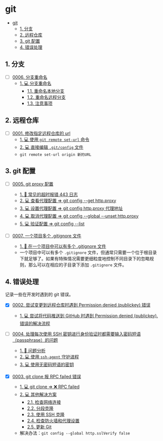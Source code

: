 # git

<!-- region:toc -->
- [git](#git)
  - [1. 分支](#1-分支)
  - [2. 远程仓库](#2-远程仓库)
  - [3. git 配置](#3-git-配置)
  - [4. 错误处理](#4-错误处理)
<!-- endregion:toc -->


## 1. 分支

- [ ] [0006. 分支重命名](https://github.com/Tdahuyou/git/tree/main/0006.%20%E5%88%86%E6%94%AF%E9%87%8D%E5%91%BD%E5%90%8D/README.md) <!-- [locale](./0006.%20%E5%88%86%E6%94%AF%E9%87%8D%E5%91%BD%E5%90%8D/README.md) -->  
  - [1. 💻 分支重命名](https://github.com/Tdahuyou/git/tree/main/0006.%20%E5%88%86%E6%94%AF%E9%87%8D%E5%91%BD%E5%90%8D/README.md#1--分支重命名)
    - [1.1. 重命名本地分支](https://github.com/Tdahuyou/git/tree/main/0006.%20%E5%88%86%E6%94%AF%E9%87%8D%E5%91%BD%E5%90%8D/README.md#11-重命名本地分支)
    - [1.2. 重命名远程分支](https://github.com/Tdahuyou/git/tree/main/0006.%20%E5%88%86%E6%94%AF%E9%87%8D%E5%91%BD%E5%90%8D/README.md#12-重命名远程分支)
    - [1.3. 注意事项](https://github.com/Tdahuyou/git/tree/main/0006.%20%E5%88%86%E6%94%AF%E9%87%8D%E5%91%BD%E5%90%8D/README.md#13-注意事项)
  

## 2. 远程仓库

- [ ] [0001. 修改指定远程仓库的 url](https://github.com/Tdahuyou/git/tree/main/0001.%20%E4%BF%AE%E6%94%B9%E6%8C%87%E5%AE%9A%E8%BF%9C%E7%A8%8B%E4%BB%93%E5%BA%93%E7%9A%84%20url/README.md) <!-- [locale](./0001.%20%E4%BF%AE%E6%94%B9%E6%8C%87%E5%AE%9A%E8%BF%9C%E7%A8%8B%E4%BB%93%E5%BA%93%E7%9A%84%20url/README.md) -->  
  - [1. 💻 使用 `git remote set-url` 命令](https://github.com/Tdahuyou/git/tree/main/0001.%20%E4%BF%AE%E6%94%B9%E6%8C%87%E5%AE%9A%E8%BF%9C%E7%A8%8B%E4%BB%93%E5%BA%93%E7%9A%84%20url/README.md#1--使用-git-remote-set-url-命令)
  - [2. 💻 直接编辑 `.git/config` 文件](https://github.com/Tdahuyou/git/tree/main/0001.%20%E4%BF%AE%E6%94%B9%E6%8C%87%E5%AE%9A%E8%BF%9C%E7%A8%8B%E4%BB%93%E5%BA%93%E7%9A%84%20url/README.md#2--直接编辑-gitconfig-文件)
  - `git remote set-url origin 新的URL`
  

## 3. git 配置

- [ ] [0005. git proxy 配置](https://github.com/Tdahuyou/git/tree/main/0005.%20git%20proxy%20%E9%85%8D%E7%BD%AE/README.md) <!-- [locale](./0005.%20git%20proxy%20%E9%85%8D%E7%BD%AE/README.md) -->  
  - [1. 📒 常见的超时报错 443 日志](https://github.com/Tdahuyou/git/tree/main/0005.%20git%20proxy%20%E9%85%8D%E7%BD%AE/README.md#1--常见的超时报错-443-日志)
  - [2. 💻 查看代理配置 => git config --get http.proxy](https://github.com/Tdahuyou/git/tree/main/0005.%20git%20proxy%20%E9%85%8D%E7%BD%AE/README.md#2--查看代理配置--git-config---get-httpproxy)
  - [3. 💻 设置代理配置 => git config http.proxy 代理地址](https://github.com/Tdahuyou/git/tree/main/0005.%20git%20proxy%20%E9%85%8D%E7%BD%AE/README.md#3--设置代理配置--git-config-httpproxy-代理地址)
  - [4. 💻 取消代理配置 => git config --global --unset http.proxy](https://github.com/Tdahuyou/git/tree/main/0005.%20git%20proxy%20%E9%85%8D%E7%BD%AE/README.md#4--取消代理配置--git-config---global---unset-httpproxy)
  - [5. 💻 验证配置 => git config --list](https://github.com/Tdahuyou/git/tree/main/0005.%20git%20proxy%20%E9%85%8D%E7%BD%AE/README.md#5--验证配置--git-config---list)
  

- [ ] [0007. 一个项目多个 .gitignore 文件](https://github.com/Tdahuyou/git/tree/main/0007.%20%E4%B8%80%E4%B8%AA%E9%A1%B9%E7%9B%AE%E5%A4%9A%E4%B8%AA%20.gitignore%20%E6%96%87%E4%BB%B6/README.md) <!-- [locale](./0007.%20%E4%B8%80%E4%B8%AA%E9%A1%B9%E7%9B%AE%E5%A4%9A%E4%B8%AA%20.gitignore%20%E6%96%87%E4%BB%B6/README.md) -->  
  - [1. 📒 在一个项目中可以有多个 .gitignore 文件](https://github.com/Tdahuyou/git/tree/main/0007.%20%E4%B8%80%E4%B8%AA%E9%A1%B9%E7%9B%AE%E5%A4%9A%E4%B8%AA%20.gitignore%20%E6%96%87%E4%BB%B6/README.md#1--在一个项目中可以有多个-gitignore-文件)
  - 一个项目中可以有多个 `.gitignore` 文件，但通常只需要一个位于根目录下就足够了。如果有特殊情况需要更细粒度地控制不同目录下的忽略规则，那么可以在相应的子目录下添加 `.gitignore` 文件。
  

## 4. 错误处理

记录一些在开发时遇到的 git 错误。

- [x] [0002. 尝试变更到远程仓库时遇到 Permission denied (publickey) 错误](https://github.com/Tdahuyou/git/tree/main/0002.%20%E5%B0%9D%E8%AF%95%E5%8F%98%E6%9B%B4%E5%88%B0%E8%BF%9C%E7%A8%8B%E4%BB%93%E5%BA%93%E6%97%B6%E9%81%87%E5%88%B0%20Permission%20denied%20(publickey)%20%E9%94%99%E8%AF%AF/README.md) <!-- [locale](./0002.%20%E5%B0%9D%E8%AF%95%E5%8F%98%E6%9B%B4%E5%88%B0%E8%BF%9C%E7%A8%8B%E4%BB%93%E5%BA%93%E6%97%B6%E9%81%87%E5%88%B0%20Permission%20denied%20(publickey)%20%E9%94%99%E8%AF%AF/README.md) -->  
  - [1. 💻 尝试将代码推送到 GitHub 时遇到 Permission denied (publickey). 错误的解决流程](https://github.com/Tdahuyou/git/tree/main/0002.%20%E5%B0%9D%E8%AF%95%E5%8F%98%E6%9B%B4%E5%88%B0%E8%BF%9C%E7%A8%8B%E4%BB%93%E5%BA%93%E6%97%B6%E9%81%87%E5%88%B0%20Permission%20denied%20(publickey)%20%E9%94%99%E8%AF%AF/README.md#1--尝试将代码推送到-github-时遇到-permission-denied-publickey-错误的解决流程)
  

- [ ] [0004. 处理每次使用 SSH 密钥进行身份验证时都需要输入密码短语（passphrase）的问题](https://github.com/Tdahuyou/git/tree/main/0004.%20%E5%A4%84%E7%90%86%E6%AF%8F%E6%AC%A1%E4%BD%BF%E7%94%A8%20SSH%20%E5%AF%86%E9%92%A5%E8%BF%9B%E8%A1%8C%E8%BA%AB%E4%BB%BD%E9%AA%8C%E8%AF%81%E6%97%B6%E9%83%BD%E9%9C%80%E8%A6%81%E8%BE%93%E5%85%A5%E5%AF%86%E7%A0%81%E7%9F%AD%E8%AF%AD%EF%BC%88passphrase%EF%BC%89%E7%9A%84%E9%97%AE%E9%A2%98/README.md) <!-- [locale](./0004.%20%E5%A4%84%E7%90%86%E6%AF%8F%E6%AC%A1%E4%BD%BF%E7%94%A8%20SSH%20%E5%AF%86%E9%92%A5%E8%BF%9B%E8%A1%8C%E8%BA%AB%E4%BB%BD%E9%AA%8C%E8%AF%81%E6%97%B6%E9%83%BD%E9%9C%80%E8%A6%81%E8%BE%93%E5%85%A5%E5%AF%86%E7%A0%81%E7%9F%AD%E8%AF%AD%EF%BC%88passphrase%EF%BC%89%E7%9A%84%E9%97%AE%E9%A2%98/README.md) -->  
  - [1. 📒 问题分析](https://github.com/Tdahuyou/git/tree/main/0004.%20%E5%A4%84%E7%90%86%E6%AF%8F%E6%AC%A1%E4%BD%BF%E7%94%A8%20SSH%20%E5%AF%86%E9%92%A5%E8%BF%9B%E8%A1%8C%E8%BA%AB%E4%BB%BD%E9%AA%8C%E8%AF%81%E6%97%B6%E9%83%BD%E9%9C%80%E8%A6%81%E8%BE%93%E5%85%A5%E5%AF%86%E7%A0%81%E7%9F%AD%E8%AF%AD%EF%BC%88passphrase%EF%BC%89%E7%9A%84%E9%97%AE%E9%A2%98/README.md#1--问题分析)
  - [2. 💻 使用 `ssh-agent` 守护进程](https://github.com/Tdahuyou/git/tree/main/0004.%20%E5%A4%84%E7%90%86%E6%AF%8F%E6%AC%A1%E4%BD%BF%E7%94%A8%20SSH%20%E5%AF%86%E9%92%A5%E8%BF%9B%E8%A1%8C%E8%BA%AB%E4%BB%BD%E9%AA%8C%E8%AF%81%E6%97%B6%E9%83%BD%E9%9C%80%E8%A6%81%E8%BE%93%E5%85%A5%E5%AF%86%E7%A0%81%E7%9F%AD%E8%AF%AD%EF%BC%88passphrase%EF%BC%89%E7%9A%84%E9%97%AE%E9%A2%98/README.md#2--使用-ssh-agent-守护进程)
  - [3. 💻 使用无密码短语的密钥](https://github.com/Tdahuyou/git/tree/main/0004.%20%E5%A4%84%E7%90%86%E6%AF%8F%E6%AC%A1%E4%BD%BF%E7%94%A8%20SSH%20%E5%AF%86%E9%92%A5%E8%BF%9B%E8%A1%8C%E8%BA%AB%E4%BB%BD%E9%AA%8C%E8%AF%81%E6%97%B6%E9%83%BD%E9%9C%80%E8%A6%81%E8%BE%93%E5%85%A5%E5%AF%86%E7%A0%81%E7%9F%AD%E8%AF%AD%EF%BC%88passphrase%EF%BC%89%E7%9A%84%E9%97%AE%E9%A2%98/README.md#3--使用无密码短语的密钥)
  

- [x] [0003. git clone 报 RPC failed 错误](https://github.com/Tdahuyou/git/tree/main/0003.%20git%20clone%20%E6%8A%A5%20RPC%20failed%20%E9%94%99%E8%AF%AF/README.md) <!-- [locale](./0003.%20git%20clone%20%E6%8A%A5%20RPC%20failed%20%E9%94%99%E8%AF%AF/README.md) -->  
  - [1. 💻 git clone => ❌ RPC failed](https://github.com/Tdahuyou/git/tree/main/0003.%20git%20clone%20%E6%8A%A5%20RPC%20failed%20%E9%94%99%E8%AF%AF/README.md#1--git-clone---rpc-failed)
  - [2. 💻 其他解决方案](https://github.com/Tdahuyou/git/tree/main/0003.%20git%20clone%20%E6%8A%A5%20RPC%20failed%20%E9%94%99%E8%AF%AF/README.md#2--其他解决方案)
    - [2.1. 检查网络连接](https://github.com/Tdahuyou/git/tree/main/0003.%20git%20clone%20%E6%8A%A5%20RPC%20failed%20%E9%94%99%E8%AF%AF/README.md#21-检查网络连接)
    - [2.2. 分段克隆](https://github.com/Tdahuyou/git/tree/main/0003.%20git%20clone%20%E6%8A%A5%20RPC%20failed%20%E9%94%99%E8%AF%AF/README.md#22-分段克隆)
    - [2.3. 使用 SSH 克隆](https://github.com/Tdahuyou/git/tree/main/0003.%20git%20clone%20%E6%8A%A5%20RPC%20failed%20%E9%94%99%E8%AF%AF/README.md#23-使用-ssh-克隆)
    - [2.4. 检查防火墙和代理设置](https://github.com/Tdahuyou/git/tree/main/0003.%20git%20clone%20%E6%8A%A5%20RPC%20failed%20%E9%94%99%E8%AF%AF/README.md#24-检查防火墙和代理设置)
    - [2.5. 更新 Git](https://github.com/Tdahuyou/git/tree/main/0003.%20git%20clone%20%E6%8A%A5%20RPC%20failed%20%E9%94%99%E8%AF%AF/README.md#25-更新-git)
  - 解决办法：`git config --global http.sslVerify false`
  
